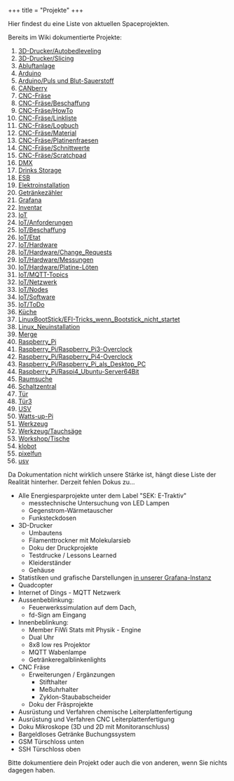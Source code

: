 +++
title = "Projekte"
+++

Hier findest du eine Liste von aktuellen Spaceprojekten.

Bereits im Wiki dokumentierte Projekte:

1. [3D-Drucker/Autobedleveling](https://flipdot.org/wiki/Projekte/3D-Drucker/Autobedleveling)
1. [3D-Drucker/Slicing](https://flipdot.org/wiki/Projekte/3D-Drucker/Slicing)
1. [Abluftanlage](https://flipdot.org/wiki/Projekte/Abluftanlage)
1. [Arduino](https://flipdot.org/wiki/Projekte/Arduino)
1. [Arduino/Puls und Blut-Sauerstoff](https://flipdot.org/wiki/Projekte/Arduino/Puls%20und%20Blut-Sauerstoff)
1. [CANberry](https://flipdot.org/wiki/Projekte/CANberry)
1. [CNC-Fräse](cnc-fräse/)
1. [CNC-Fräse/Beschaffung](https://flipdot.org/wiki/Projekte/CNC%20Fräse/Beschaffung)
1. [CNC-Fräse/HowTo](https://flipdot.org/wiki/Projekte/CNC%20Fräse/HowTo)
1. [CNC-Fräse/Linkliste](https://flipdot.org/wiki/Projekte/CNC%20Fräse/Linkliste)
1. [CNC-Fräse/Logbuch](https://flipdot.org/wiki/Projekte/CNC%20Fräse/Logbuch)
1. [CNC-Fräse/Material](https://flipdot.org/wiki/Projekte/CNC%20Fräse/Material)
1. [CNC-Fräse/Platinenfraesen](https://flipdot.org/wiki/Projekte/CNC%20Fräse/Platinenfraesen)
1. [CNC-Fräse/Schnittwerte](https://flipdot.org/wiki/Projekte/CNC%20Fräse/Schnittwerte)
1. [CNC-Fräse/Scratchpad](https://flipdot.org/wiki/Projekte/CNC%20Fräse/Scratchpad)
1. [DMX](https://flipdot.org/wiki/Projekte/DMX)
1. [Drinks Storage](https://flipdot.org/wiki/Projekte/Drinks%20Storage)
1. [ESB](https://flipdot.org/wiki/Projekte/ESB)
1. [Elektroinstallation](https://flipdot.org/wiki/Projekte/Elektroinstallation)
1. [Getränkezähler](https://flipdot.org/wiki/Projekte/Getränkezähler)
1. [Grafana](https://flipdot.org/wiki/Projekte/Grafana)
1. [Inventar](https://flipdot.org/wiki/Projekte/Inventar)
1. [IoT](https://flipdot.org/wiki/Projekte/IoT)
1. [IoT/Anforderungen](https://flipdot.org/wiki/Projekte/IoT/Anforderungen)
1. [IoT/Beschaffung](https://flipdot.org/wiki/Projekte/IoT/Beschaffung)
1. [IoT/Etat](https://flipdot.org/wiki/Projekte/IoT/Etat)
1. [IoT/Hardware](https://flipdot.org/wiki/Projekte/IoT/Hardware)
1. [IoT/Hardware/Change_Requests](https://flipdot.org/wiki/Projekte/IoT/Hardware/Change_Requests)
1. [IoT/Hardware/Messungen](https://flipdot.org/wiki/Projekte/IoT/Hardware/Messungen)
1. [IoT/Hardware/Platine-Löten](https://flipdot.org/wiki/Projekte/IoT/Hardware/Platine-Löten)
1. [IoT/MQTT-Topics](https://flipdot.org/wiki/Projekte/IoT/MQTT-Topics)
1. [IoT/Netzwerk](https://flipdot.org/wiki/Projekte/IoT/Netzwerk)
1. [IoT/Nodes](https://flipdot.org/wiki/Projekte/IoT/Nodes)
1. [IoT/Software](https://flipdot.org/wiki/Projekte/IoT/Software)
1. [IoT/ToDo](https://flipdot.org/wiki/Projekte/IoT/ToDo)
1. [Küche](https://flipdot.org/wiki/Projekte/Küche)
1. [LinuxBootStick/EFI-Tricks_wenn_Bootstick_nicht_startet](https://flipdot.org/wiki/Projekte/LinuxBootStick/EFI-Tricks_wenn_Bootstick_nicht_startet)
1. [Linux_Neuinstallation](https://flipdot.org/wiki/Projekte/Linux_Neuinstallation)
1. [Merge](https://flipdot.org/wiki/Projekte/Merge)
1. [Raspberry_Pi](https://flipdot.org/wiki/Projekte/Raspberry_Pi)
1. [Raspberry_Pi/Raspberry_Pi3-Overclock](https://flipdot.org/wiki/Projekte/Raspberry_Pi/Raspberry_Pi3-Overclock)
1. [Raspberry_Pi/Raspberry_Pi4-Overclock](https://flipdot.org/wiki/Projekte/Raspberry_Pi/Raspberry_Pi4-Overclock)
1. [Raspberry_Pi/Raspberry_Pi_als_Desktop_PC](https://flipdot.org/wiki/Projekte/Raspberry_Pi/Raspberry_Pi_als_Desktop_PC)
1. [Raspberry_Pi/Raspi4_Ubuntu-Server64Bit](https://flipdot.org/wiki/Projekte/Raspberry_Pi/Raspi4_Ubuntu-Server64Bit)
1. [Raumsuche](https://flipdot.org/wiki/Projekte/Raumsuche)
1. [Schaltzentral](https://flipdot.org/wiki/Projekte/Schaltzentral)
1. [Tür](https://flipdot.org/wiki/Projekte/Tür)
1. [Tür3](https://flipdot.org/wiki/Projekte/Tür3)
1. [USV](https://flipdot.org/wiki/Projekte/USV)
1. [Watts-up-Pi](https://flipdot.org/wiki/Projekte/Watts-up-Pi)
1. [Werkzeug](https://flipdot.org/wiki/Projekte/Werkzeug)
1. [Werkzeug/Tauchsäge](https://flipdot.org/wiki/Projekte/Werkzeug/Tauchsäge)
1. [Workshop/Tische](https://flipdot.org/wiki/Projekte/Workshop/Tische)
1. [klobot](https://flipdot.org/wiki/Projekte/klobot)
1. [pixelfun](https://flipdot.org/wiki/Projekte/pixelfun)
1. [usv](https://flipdot.org/wiki/Projekte/usv)

Da Dokumentation nicht wirklich unsere Stärke ist, hängt diese Liste der
Realität hinterher. Derzeit fehlen Dokus zu...

- Alle Energiesparprojekte unter dem Label \"SEK: E-Traktiv\"
  - messtechnische Untersuchung von LED Lampen
  - Gegenstrom-Wärmetauscher
  - Funksteckdosen
- 3D-Drucker
  - Umbautens
  - Filamenttrockner mit Molekularsieb
  - Doku der Druckprojekte
  - Testdrucke / Lessons Learned
  - Kleiderständer
  - Gehäuse
- Statistiken und grafische Darstellungen [in unserer
    Grafana-Instanz](https://stats.flipdot.org/dashboard/db/users)
- Quadcopter
- Internet of Dings - MQTT Netzwerk
- Aussenbeblinkung:
  - Feuerwerkssimulation auf dem Dach,
  - fd-Sign am Eingang
- Innenbeblinkung:
  - Member FiWi Stats mit Physik - Engine
  - Dual Uhr
  - 8x8 low res Projektor
  - MQTT Wabenlampe
  - Getränkeregalblinkenlights
- CNC Fräse
  - Erweiterungen / Ergänzungen
    - Stifthalter
    - Meßuhrhalter
    - Zyklon-Staubabscheider
  - Doku der Fräsprojekte
- Ausrüstung und Verfahren chemische Leiterplattenfertigung
- Ausrüstung und Verfahren CNC Leiterplattenfertigung
- Doku Mikroskope (3D und 2D mit Monitoranschluss)
- Bargeldloses Getränke Buchungssystem
- GSM Türschloss unten
- SSH Türschloss oben

Bitte dokumentiere dein Projekt oder auch die von anderen, wenn Sie nichts dagegen haben.
